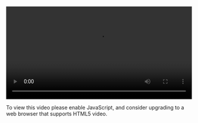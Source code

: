 <video controls="" style="width: 100%; display: block;"><source src="http://o86bpj665.bkt.clouddn.com/meteor-express-ajax/3-3-react-router.mp4" type="video/mp4"><p>To view this video please enable JavaScript, and consider upgrading to a web browser that supports HTML5 video.</p></video>
